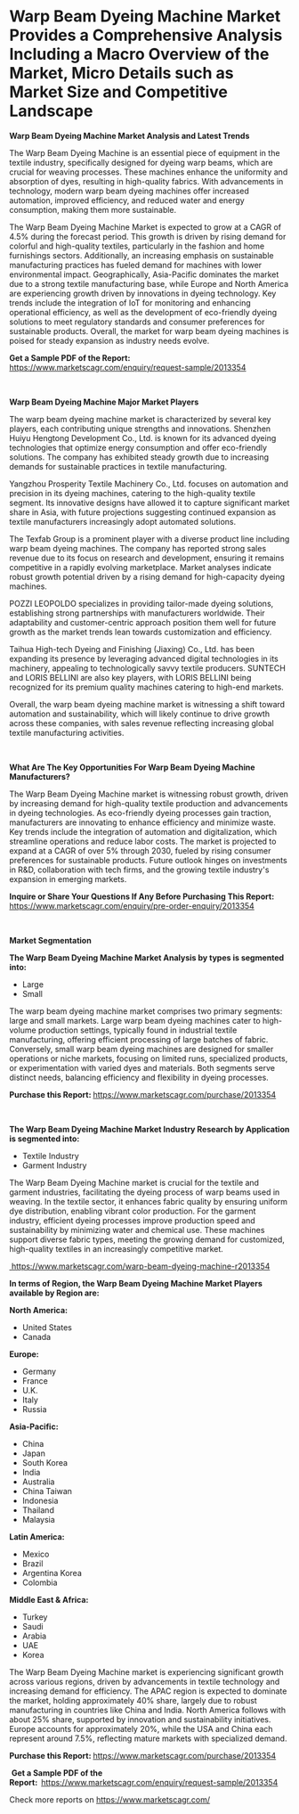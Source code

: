 <p><h1>Warp Beam Dyeing Machine Market Provides a Comprehensive Analysis Including a Macro Overview of the Market, Micro Details such as Market Size and Competitive Landscape</h1></p><p><strong>Warp Beam Dyeing Machine Market Analysis and Latest Trends</strong></p>
<p><p>The Warp Beam Dyeing Machine is an essential piece of equipment in the textile industry, specifically designed for dyeing warp beams, which are crucial for weaving processes. These machines enhance the uniformity and absorption of dyes, resulting in high-quality fabrics. With advancements in technology, modern warp beam dyeing machines offer increased automation, improved efficiency, and reduced water and energy consumption, making them more sustainable.</p><p>The Warp Beam Dyeing Machine Market is expected to grow at a CAGR of 4.5% during the forecast period. This growth is driven by rising demand for colorful and high-quality textiles, particularly in the fashion and home furnishings sectors. Additionally, an increasing emphasis on sustainable manufacturing practices has fueled demand for machines with lower environmental impact. Geographically, Asia-Pacific dominates the market due to a strong textile manufacturing base, while Europe and North America are experiencing growth driven by innovations in dyeing technology. Key trends include the integration of IoT for monitoring and enhancing operational efficiency, as well as the development of eco-friendly dyeing solutions to meet regulatory standards and consumer preferences for sustainable products. Overall, the market for warp beam dyeing machines is poised for steady expansion as industry needs evolve.</p></p>
<p><strong>Get a Sample PDF of the Report:&nbsp;</strong> <a href="https://www.marketscagr.com/enquiry/request-sample/2013354?utm_campaign=2468&utm_medium=2&utm_source=Github&utm_content=ia&utm_term=10042025&utm_id=warp-beam-dyeing-machine">https://www.marketscagr.com/enquiry/request-sample/2013354</a></p>
<p>&nbsp;</p>
<p><strong>Warp Beam Dyeing Machine Major Market Players</strong></p>
<p><p>The warp beam dyeing machine market is characterized by several key players, each contributing unique strengths and innovations. Shenzhen Huiyu Hengtong Development Co., Ltd. is known for its advanced dyeing technologies that optimize energy consumption and offer eco-friendly solutions. The company has exhibited steady growth due to increasing demands for sustainable practices in textile manufacturing.</p><p>Yangzhou Prosperity Textile Machinery Co., Ltd. focuses on automation and precision in its dyeing machines, catering to the high-quality textile segment. Its innovative designs have allowed it to capture significant market share in Asia, with future projections suggesting continued expansion as textile manufacturers increasingly adopt automated solutions.</p><p>The Texfab Group is a prominent player with a diverse product line including warp beam dyeing machines. The company has reported strong sales revenue due to its focus on research and development, ensuring it remains competitive in a rapidly evolving marketplace. Market analyses indicate robust growth potential driven by a rising demand for high-capacity dyeing machines.</p><p>POZZI LEOPOLDO specializes in providing tailor-made dyeing solutions, establishing strong partnerships with manufacturers worldwide. Their adaptability and customer-centric approach position them well for future growth as the market trends lean towards customization and efficiency.</p><p>Taihua High-tech Dyeing and Finishing (Jiaxing) Co., Ltd. has been expanding its presence by leveraging advanced digital technologies in its machinery, appealing to technologically savvy textile producers. SUNTECH and LORIS BELLINI are also key players, with LORIS BELLINI being recognized for its premium quality machines catering to high-end markets.</p><p>Overall, the warp beam dyeing machine market is witnessing a shift toward automation and sustainability, which will likely continue to drive growth across these companies, with sales revenue reflecting increasing global textile manufacturing activities.</p></p>
<p>&nbsp;</p>
<p><strong>What Are The Key Opportunities For Warp Beam Dyeing Machine Manufacturers?</strong></p>
<p><p>The Warp Beam Dyeing Machine market is witnessing robust growth, driven by increasing demand for high-quality textile production and advancements in dyeing technologies. As eco-friendly dyeing processes gain traction, manufacturers are innovating to enhance efficiency and minimize waste. Key trends include the integration of automation and digitalization, which streamline operations and reduce labor costs. The market is projected to expand at a CAGR of over 5% through 2030, fueled by rising consumer preferences for sustainable products. Future outlook hinges on investments in R&D, collaboration with tech firms, and the growing textile industry's expansion in emerging markets.</p></p>
<p><strong>Inquire or Share Your Questions If Any Before Purchasing This Report:</strong> <a href="https://www.marketscagr.com/enquiry/pre-order-enquiry/2013354?utm_campaign=2468&utm_medium=2&utm_source=Github&utm_content=ia&utm_term=10042025&utm_id=warp-beam-dyeing-machine">https://www.marketscagr.com/enquiry/pre-order-enquiry/2013354</a></p>
<p>&nbsp;</p>
<p><strong>Market Segmentation</strong></p>
<p><strong>The Warp Beam Dyeing Machine Market Analysis by types is segmented into:</strong></p>
<p><ul><li>Large</li><li>Small</li></ul></p>
<p><p>The warp beam dyeing machine market comprises two primary segments: large and small markets. Large warp beam dyeing machines cater to high-volume production settings, typically found in industrial textile manufacturing, offering efficient processing of large batches of fabric. Conversely, small warp beam dyeing machines are designed for smaller operations or niche markets, focusing on limited runs, specialized products, or experimentation with varied dyes and materials. Both segments serve distinct needs, balancing efficiency and flexibility in dyeing processes.</p></p>
<p><strong>Purchase this Report:&nbsp;</strong><a href="https://www.marketscagr.com/purchase/2013354?utm_campaign=2468&utm_medium=2&utm_source=Github&utm_content=ia&utm_term=10042025&utm_id=warp-beam-dyeing-machine">https://www.marketscagr.com/purchase/2013354</a></p>
<p>&nbsp;</p>
<p><strong>The Warp Beam Dyeing Machine Market Industry Research by Application is segmented into:</strong></p>
<p><ul><li>Textile Industry</li><li>Garment Industry</li></ul></p>
<p><p>The Warp Beam Dyeing Machine market is crucial for the textile and garment industries, facilitating the dyeing process of warp beams used in weaving. In the textile sector, it enhances fabric quality by ensuring uniform dye distribution, enabling vibrant color production. For the garment industry, efficient dyeing processes improve production speed and sustainability by minimizing water and chemical use. These machines support diverse fabric types, meeting the growing demand for customized, high-quality textiles in an increasingly competitive market.</p></p>
<p><a href="https://www.marketscagr.com/warp-beam-dyeing-machine-r2013354?utm_campaign=2468&utm_medium=2&utm_source=Github&utm_content=ia&utm_term=10042025&utm_id=warp-beam-dyeing-machine">&nbsp;https://www.marketscagr.com/warp-beam-dyeing-machine-r2013354</a></p>
<p><strong>In terms of Region, the Warp Beam Dyeing Machine Market Players available by Region are:</strong></p>
<p>
    <p> <strong> North America: </strong>
        <ul>
            <li>United States</li>
            <li>Canada</li>
        </ul>
        </p> 
    <p> <strong> Europe: </strong>
        <ul>
            <li>Germany</li>
            <li>France</li>
            <li>U.K.</li>
            <li>Italy</li>
            <li>Russia</li>
        </ul>
        </p> 
    <p> <strong> Asia-Pacific: </strong>
        <ul>
            <li>China</li>
            <li>Japan</li>
            <li>South Korea</li>
            <li>India</li>
            <li>Australia</li>
            <li>China Taiwan</li>
            <li>Indonesia</li>
            <li>Thailand</li>
            <li>Malaysia</li>
        </ul>
        </p> 
    <p> <strong> Latin America: </strong>
        <ul>
            <li>Mexico</li>
            <li>Brazil</li>
            <li>Argentina Korea</li>
            <li>Colombia</li>
        </ul>
        </p> 
    <p> <strong> Middle East & Africa: </strong>
        <ul>
            <li>Turkey</li>
            <li>Saudi</li>
            <li>Arabia</li>
            <li>UAE</li>
            <li>Korea</li>
        </ul>
    </p>
    </p>
<p><p>The Warp Beam Dyeing Machine market is experiencing significant growth across various regions, driven by advancements in textile technology and increasing demand for efficiency. The APAC region is expected to dominate the market, holding approximately 40% share, largely due to robust manufacturing in countries like China and India. North America follows with about 25% share, supported by innovation and sustainability initiatives. Europe accounts for approximately 20%, while the USA and China each represent around 7.5%, reflecting mature markets with specialized demand.</p></p>
<p><strong>Purchase this Report: </strong><a href="https://www.marketscagr.com/purchase/2013354?utm_campaign=2468&utm_medium=2&utm_source=Github&utm_content=ia&utm_term=10042025&utm_id=warp-beam-dyeing-machine">https://www.marketscagr.com/purchase/2013354</a></p>
<p>&nbsp;<strong>Get a Sample PDF of the Report:&nbsp;&nbsp;</strong><a href="https://www.marketscagr.com/enquiry/request-sample/2013354?utm_campaign=2468&utm_medium=2&utm_source=Github&utm_content=ia&utm_term=10042025&utm_id=warp-beam-dyeing-machine">https://www.marketscagr.com/enquiry/request-sample/2013354</a></p>
<p><strong></strong></p>
<p>Check more reports on <a href="https://www.marketscagr.com/?utm_campaign=2468&utm_medium=2&utm_source=Github&utm_content=ia&utm_term=10042025&utm_id=warp-beam-dyeing-machine">https://www.marketscagr.com/</a></p>